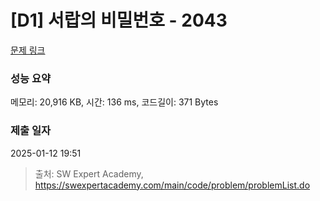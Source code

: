 # [D1] 서랍의 비밀번호 - 2043 

[문제 링크](https://swexpertacademy.com/main/code/problem/problemDetail.do?contestProbId=AV5QJ_8KAx8DFAUq) 

### 성능 요약

메모리: 20,916 KB, 시간: 136 ms, 코드길이: 371 Bytes

### 제출 일자

2025-01-12 19:51



> 출처: SW Expert Academy, https://swexpertacademy.com/main/code/problem/problemList.do